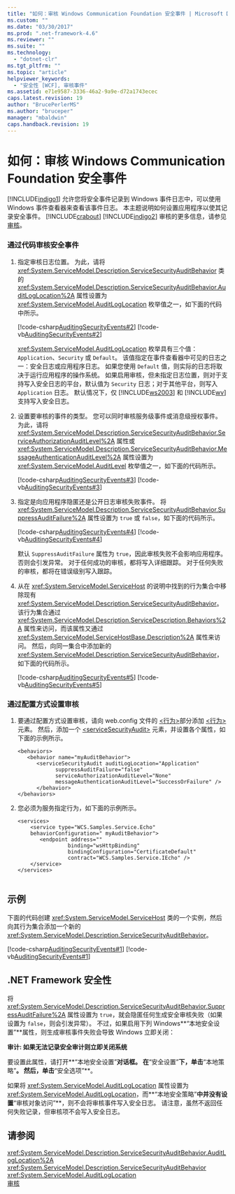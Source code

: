 ```yaml
---
title: "如何：审核 Windows Communication Foundation 安全事件 | Microsoft Docs"
ms.custom: ""
ms.date: "03/30/2017"
ms.prod: ".net-framework-4.6"
ms.reviewer: ""
ms.suite: ""
ms.technology: 
  - "dotnet-clr"
ms.tgt_pltfrm: ""
ms.topic: "article"
helpviewer_keywords: 
  - "安全性 [WCF], 审核事件"
ms.assetid: e71e9587-3336-46a2-9a9e-d72a1743ecec
caps.latest.revision: 19
author: "BrucePerlerMS"
ms.author: "bruceper"
manager: "mbaldwin"
caps.handback.revision: 19
---
```

# 如何：审核 Windows Communication Foundation 安全事件
[!INCLUDE[indigo1](../../../../includes/indigo1-md.md)] 允许您将安全事件记录到 Windows 事件日志中，可以使用 Windows 事件查看器来查看该事件日志。  本主题说明如何设置应用程序以使其记录安全事件。  [!INCLUDE[crabout](../../../../includes/crabout-md.md)] [!INCLUDE[indigo2](../../../../includes/indigo2-md.md)] 审核的更多信息，请参见[审核](../../../../docs/framework/wcf/feature-details/auditing-security-events.md)。  
  
### 通过代码审核安全事件  
  
1.  指定审核日志位置。  为此，请将 <xref:System.ServiceModel.Description.ServiceSecurityAuditBehavior> 类的 <xref:System.ServiceModel.Description.ServiceSecurityAuditBehavior.AuditLogLocation%2A> 属性设置为 <xref:System.ServiceModel.AuditLogLocation> 枚举值之一，如下面的代码中所示。  
  
     [!code-csharp[AuditingSecurityEvents#2](../../../../samples/snippets/csharp/VS_Snippets_CFX/auditingsecurityevents/cs/auditingsecurityevents.cs#2)]
     [!code-vb[AuditingSecurityEvents#2](../../../../samples/snippets/visualbasic/VS_Snippets_CFX/auditingsecurityevents/vb/auditingsecurityevents.vb#2)]  
  
     <xref:System.ServiceModel.AuditLogLocation> 枚举具有三个值：`Application`、`Security` 或 `Default`。  该值指定在事件查看器中可见的日志之一：安全日志或应用程序日志。  如果您使用 `Default` 值，则实际的日志将取决于运行应用程序的操作系统。  如果启用审核，但未指定日志位置，则对于支持写入安全日志的平台，默认值为 `Security` 日志；对于其他平台，则写入 `Application` 日志。  默认情况下，仅 [!INCLUDE[ws2003](../../../../includes/ws2003-md.md)] 和 [!INCLUDE[wv](../../../../includes/wv-md.md)] 支持写入安全日志。  
  
2.  设置要审核的事件的类型。  您可以同时审核服务级事件或消息级授权事件。  为此，请将 <xref:System.ServiceModel.Description.ServiceSecurityAuditBehavior.ServiceAuthorizationAuditLevel%2A> 属性或 <xref:System.ServiceModel.Description.ServiceSecurityAuditBehavior.MessageAuthenticationAuditLevel%2A> 属性设置为 <xref:System.ServiceModel.AuditLevel> 枚举值之一，如下面的代码所示。  
  
     [!code-csharp[AuditingSecurityEvents#3](../../../../samples/snippets/csharp/VS_Snippets_CFX/auditingsecurityevents/cs/auditingsecurityevents.cs#3)]
     [!code-vb[AuditingSecurityEvents#3](../../../../samples/snippets/visualbasic/VS_Snippets_CFX/auditingsecurityevents/vb/auditingsecurityevents.vb#3)]  
  
3.  指定是向应用程序隐匿还是公开日志审核失败事件。  将 <xref:System.ServiceModel.Description.ServiceSecurityAuditBehavior.SuppressAuditFailure%2A> 属性设置为 `true` 或 `false`，如下面的代码所示。  
  
     [!code-csharp[AuditingSecurityEvents#4](../../../../samples/snippets/csharp/VS_Snippets_CFX/auditingsecurityevents/cs/auditingsecurityevents.cs#4)]
     [!code-vb[AuditingSecurityEvents#4](../../../../samples/snippets/visualbasic/VS_Snippets_CFX/auditingsecurityevents/vb/auditingsecurityevents.vb#4)]  
  
     默认 `SuppressAuditFailure` 属性为 `true`，因此审核失败不会影响应用程序。  否则会引发异常。  对于任何成功的审核，都将写入详细跟踪。  对于任何失败的审核，都将在错误级别写入跟踪。  
  
4.  从在 <xref:System.ServiceModel.ServiceHost> 的说明中找到的行为集合中移除现有 <xref:System.ServiceModel.Description.ServiceSecurityAuditBehavior>。  该行为集合通过 <xref:System.ServiceModel.Description.ServiceDescription.Behaviors%2A> 属性来访问，而该属性又通过 <xref:System.ServiceModel.ServiceHostBase.Description%2A> 属性来访问。  然后，向同一集合中添加新的 <xref:System.ServiceModel.Description.ServiceSecurityAuditBehavior>，如下面的代码所示。  
  
     [!code-csharp[AuditingSecurityEvents#5](../../../../samples/snippets/csharp/VS_Snippets_CFX/auditingsecurityevents/cs/auditingsecurityevents.cs#5)]
     [!code-vb[AuditingSecurityEvents#5](../../../../samples/snippets/visualbasic/VS_Snippets_CFX/auditingsecurityevents/vb/auditingsecurityevents.vb#5)]  
  
### 通过配置方式设置审核  
  
1.  要通过配置方式设置审核，请向 web.config 文件的 [\<行为\>](../../../../docs/framework/configure-apps/file-schema/wcf/behaviors.md)部分添加 [\<行为\>](../../../../docs/framework/configure-apps/file-schema/wcf/behavior-of-endpointbehaviors.md) 元素。  然后，添加一个 [\<serviceSecurityAudit\>](../../../../docs/framework/configure-apps/file-schema/wcf/servicesecurityaudit.md) 元素，并设置各个属性，如下面的示例所示。  
  
    ```  
    <behaviors>  
       <behavior name="myAuditBehavior">  
          <serviceSecurityAudit auditLogLocation="Application"  
                suppressAuditFailure="false"   
                serviceAuthorizationAuditLevel="None"   
                messageAuthenticationAuditLevel="SuccessOrFailure" />  
          </behavior>  
    </behaviors>  
    ```  
  
2.  您必须为服务指定行为，如下面的示例所示。  
  
    ```  
    <services>  
        <service type="WCS.Samples.Service.Echo"   
        behaviorConfiguration=" myAuditBehavior">  
           <endpoint address=""  
                    binding="wsHttpBinding"  
                    bindingConfiguration="CertificateDefault"   
                    contract="WCS.Samples.Service.IEcho" />  
        </service>  
    </services>  
  
    ```  
  
## 示例  
 下面的代码创建 <xref:System.ServiceModel.ServiceHost> 类的一个实例，然后向其行为集合添加一个新的 <xref:System.ServiceModel.Description.ServiceSecurityAuditBehavior>。  
  
 [!code-csharp[AuditingSecurityEvents#1](../../../../samples/snippets/csharp/VS_Snippets_CFX/auditingsecurityevents/cs/auditingsecurityevents.cs#1)]
 [!code-vb[AuditingSecurityEvents#1](../../../../samples/snippets/visualbasic/VS_Snippets_CFX/auditingsecurityevents/vb/auditingsecurityevents.vb#1)]  
  
## .NET Framework 安全性  
 将 <xref:System.ServiceModel.Description.ServiceSecurityAuditBehavior.SuppressAuditFailure%2A> 属性设置为 `true`，就会隐匿任何生成安全审核失败（如果设置为 `false`，则会引发异常）。  不过，如果启用下列 Windows**“本地安全设置”**属性，则生成审核事件失败会导致 Windows 立即关闭：  
  
 **审计: 如果无法记录安全审计则立即关闭系统**  
  
 要设置此属性，请打开**“本地安全设置”**对话框。  在**“安全设置”**下，单击**“本地策略”**。  然后，单击**“安全选项”**。  
  
 如果将 <xref:System.ServiceModel.AuditLogLocation> 属性设置为 <xref:System.ServiceModel.AuditLogLocation>，而**“本地安全策略”**中并没有设置**“审核对象访问”**，则不会将审核事件写入安全日志。  请注意，虽然不返回任何失败记录，但审核项不会写入安全日志。  
  
## 请参阅  
 <xref:System.ServiceModel.Description.ServiceSecurityAuditBehavior.AuditLogLocation%2A>   
 <xref:System.ServiceModel.Description.ServiceSecurityAuditBehavior>   
 <xref:System.ServiceModel.AuditLogLocation>   
 [审核](../../../../docs/framework/wcf/feature-details/auditing-security-events.md)